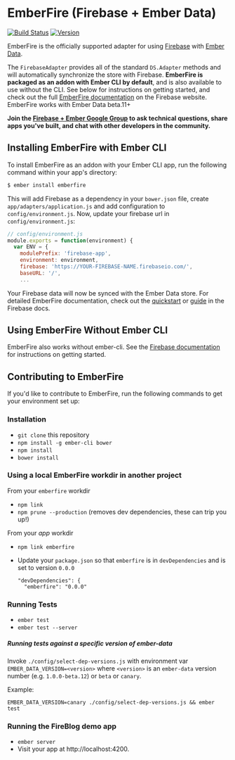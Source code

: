 # EmberFire (Firebase + Ember Data)

[![Build Status](https://travis-ci.org/firebase/emberfire.svg?branch=master)](https://travis-ci.org/firebase/emberfire)
[![Version](https://badge.fury.io/gh/firebase%2Femberfire.svg)](http://badge.fury.io/gh/firebase%2Femberfire)

EmberFire is the officially supported adapter for using
[Firebase](http://www.firebase.com/?utm_medium=web&utm_source=emberfire) with
[Ember Data](https://github.com/emberjs/data).

The `FirebaseAdapter` provides all of the standard `DS.Adapter` methods and will automatically synchronize the store with Firebase. **EmberFire is packaged as an addon with Ember CLI by default**, and is also available to use without the CLI. See below for instructions on getting started, and check out the full [EmberFire documentation](https://firebase.com/docs/web/libraries/ember/) on the Firebase website. EmberFire works with Ember Data beta.11+

**Join the [Firebase + Ember Google Group](https://groups.google.com/forum/#!forum/firebase-ember)
to ask technical questions, share apps you've built, and chat with other developers in the community.**


## Installing EmberFire with Ember CLI

To install EmberFire as an addon with your Ember CLI app, run the following command within your app's directory:

```bash
$ ember install emberfire
```

This will add Firebase as a dependency in your `bower.json` file, create `app/adapters/application.js` and add configuration to `config/environment.js`. Now, update your firebase url in `config/environment.js`:

```js
// config/environment.js
module.exports = function(environment) {
  var ENV = {
    modulePrefix: 'firebase-app',
    environment: environment,
    firebase: 'https://YOUR-FIREBASE-NAME.firebaseio.com/',
    baseURL: '/',
    ...
```

Your Firebase data will now be synced with the Ember Data store. For detailed EmberFire documentation, check out the [quickstart](https://firebase.com/docs/web/libraries/ember/quickstart.html) or [guide](https://firebase.com/docs/web/libraries/ember/guide.html) in the Firebase docs.

## Using EmberFire Without Ember CLI

EmberFire also works without ember-cli. See the [Firebase documentation](https://firebase.com/docs/web/libraries/ember/guide.html#section-without-ember-cli) for instructions on getting started.

## Contributing to EmberFire

If you'd like to contribute to EmberFire, run the following commands to get your environment set up:

### Installation

* `git clone` this repository
* `npm install -g ember-cli bower`
* `npm install`
* `bower install`

### Using a local EmberFire workdir in another project

From your `emberfire` workdir

* `npm link`
* `npm prune --production` (removes dev dependencies, these can trip you up!)

From your *app* workdir

* `npm link emberfire`
* Update your `package.json` so that `emberfire` is in `devDependencies` and is set to version `0.0.0`

  ```
  "devDependencies": {
    "emberfire": "0.0.0"
  ``` 

### Running Tests

* `ember test`
* `ember test --server`

##### Running tests against a specific version of ember-data

Invoke `./config/select-dep-versions.js` with environment var `EMBER_DATA_VERSION=<version>` where `<version>` is an `ember-data` version number (e.g. `1.0.0-beta.12`) or `beta` or `canary`.

Example:

```
EMBER_DATA_VERSION=canary ./config/select-dep-versions.js && ember test
```

### Running the FireBlog demo app

* `ember server`
* Visit your app at http://localhost:4200.
